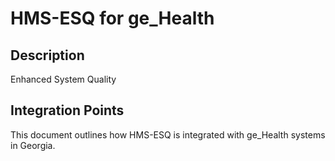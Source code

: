 # HMS-ESQ for ge_Health

## Description

Enhanced System Quality

## Integration Points

This document outlines how HMS-ESQ is integrated with ge_Health systems in Georgia.
